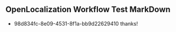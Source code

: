 ## OpenLocalization Workflow Test MarkDown
* 98d834fc-8e09-4531-8f1a-bb9d22629410 thanks!

<!--HONumber=Jul16_HO5-->


